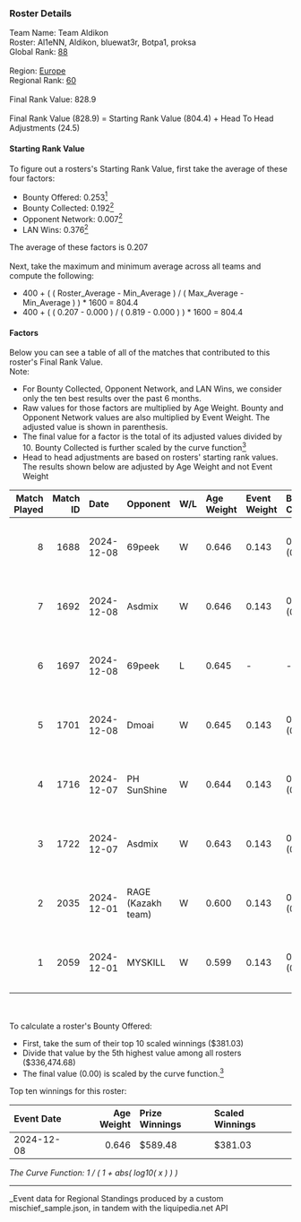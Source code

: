 ### Roster Details<br />
Team Name: Team Aldikon<br />
Roster: Al1eNN, Aldikon, bluewat3r, Botpa1, proksa<br />
Global Rank: [88](../../standings_global_2025_03_01.md)<br />
<br />
Region: [Europe]( ../../standings_europe_2025_03_01.md)<br />
Regional Rank: [60]( ../../standings_europe_2025_03_01.md)<br />
<br />
Final Rank Value:  828.9<br />
<br />
Final Rank Value (828.9) = Starting Rank Value (804.4) + Head To Head Adjustments (24.5)<br />

#### Starting Rank Value<br />
To figure out a rosters's Starting Rank Value, first take the average of these four factors:<br />
- Bounty Offered: 0.253[<sup>1</sup>](#table2)
- Bounty Collected: 0.192[<sup>2</sup>](#table1)
- Opponent Network: 0.007[<sup>2</sup>](#table1)
- LAN Wins: 0.376[<sup>2</sup>](#table1)

The average of these factors is 0.207<br />
<br />
Next, take the maximum and minimum average across all teams and compute the following:<br />
- 400 + ( ( Roster_Average - Min_Average ) / ( Max_Average - Min_Average ) ) * 1600 = 804.4
- 400 + ( ( 0.207 - 0.000 ) / ( 0.819 - 0.000 ) ) * 1600 = 804.4


#### Factors<br />
Below you can see a table of all of the matches that contributed to this roster's Final Rank Value.<br />
Note:<br />

- For Bounty Collected, Opponent Network, and LAN Wins, we consider only the ten best results over the past 6 months.
- Raw values for those factors are multiplied by Age Weight. Bounty and Opponent Network values are also multiplied by Event Weight. The adjusted value is shown in parenthesis.
- The final value for a factor is the total of its adjusted values divided by 10. Bounty Collected is further scaled by the curve function[<sup>3</sup>](#curveFunction)
- Head to head adjustments are based on rosters' starting rank values. The results shown below are adjusted by Age Weight and not Event Weight
<span id="table1"></span><br />


| Match Played | Match ID | Date       | Opponent           | W/L | Age Weight | Event Weight | Bounty Collected | Opponent Network | LAN Wins  | H2H Adj. | Roster                                     |
| -: | -: | :- | :- | :- | :- | :- | :- | :- | :- | -: | :- |
|            8 |     1688 | 2024-12-08 | 69peek             | W   | 0.646      | 0.143        | 0.001 (0.000)    | 0.144 (0.013)    | 1 (0.646) |     8.32 | Al1eNN, Aldikon, bluewat3r, Botpa1, proksa |
|            7 |     1692 | 2024-12-08 | Asdmix             | W   | 0.646      | 0.143        | 0.000 (0.000)    | 0.108 (0.010)    | 1 (0.646) |     5.09 | Al1eNN, Aldikon, bluewat3r, Botpa1, proksa |
|            6 |     1697 | 2024-12-08 | 69peek             | L   | 0.645      | -            | -                | -                | -         |   -12.19 | Al1eNN, Aldikon, bluewat3r, Botpa1, proksa |
|            5 |     1701 | 2024-12-08 | Dmoai              | W   | 0.645      | 0.143        | 0.000 (0.000)    | 0.108 (0.010)    | 1 (0.645) |     3.02 | Al1eNN, Aldikon, bluewat3r, Botpa1, proksa |
|            4 |     1716 | 2024-12-07 | PH SunShine        | W   | 0.644      | 0.143        | 0.000 (0.000)    | 0.072 (0.007)    | 1 (0.644) |     3.90 | Al1eNN, Aldikon, bluewat3r, Botpa1, proksa |
|            3 |     1722 | 2024-12-07 | Asdmix             | W   | 0.643      | 0.143        | 0.000 (0.000)    | 0.108 (0.010)    | 1 (0.643) |     4.89 | Al1eNN, Aldikon, bluewat3r, Botpa1, proksa |
|            2 |     2035 | 2024-12-01 | RAGE (Kazakh team) | W   | 0.600      | 0.143        | 0.005 (0.000)    | 0.077 (0.007)    | 0 (0.000) |     6.18 | Al1eNN, Aldikon, ARSPOWER, Botpa1, dan4o   |
|            1 |     2059 | 2024-12-01 | MYSKILL            | W   | 0.599      | 0.143        | 0.001 (0.000)    | 0.123 (0.011)    | 0 (0.000) |     5.26 | Al1eNN, Aldikon, ARSPOWER, Botpa1, dan4o   |

<br />
<span id="table2"></span><br />
To calculate a roster's Bounty Offered:<br />

- First, take the sum of their top 10 scaled winnings ($381.03)
- Divide that value by the 5th highest value among all rosters ($336,474.68)
- The final value (0.00) is scaled by the curve function.[<sup>3</sup>](#curveFunction)

Top ten winnings for this roster:<br />

| Event Date | Age Weight | Prize Winnings | Scaled Winnings |
| :- | -: | :- | :- |
| 2024-12-08 |      0.646 | $589.48        | $381.03         |


<span id="curveFunction"></span>_The Curve Function: 1 / ( 1 + abs( log10( x ) ) )_<br />

---
_Event data for Regional Standings produced by a custom mischief_sample.json, in tandem with the liquipedia.net API<br />
